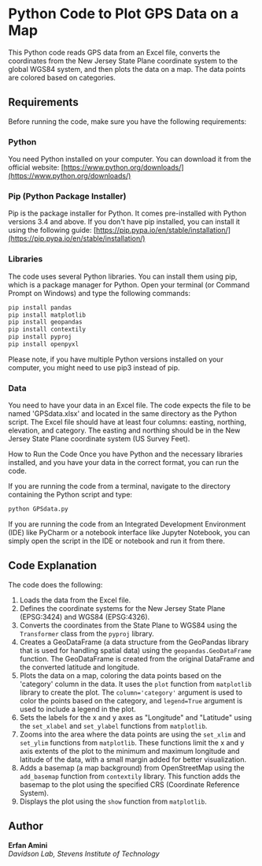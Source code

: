 # Python Code to Plot GPS Data on a Map

This Python code reads GPS data from an Excel file, converts the coordinates from the New Jersey State Plane coordinate system to the global WGS84 system, and then plots the data on a map. The data points are colored based on categories.

## Requirements

Before running the code, make sure you have the following requirements:

### Python

You need Python installed on your computer. You can download it from the official website: [https://www.python.org/downloads/](https://www.python.org/downloads/)

### Pip (Python Package Installer)

Pip is the package installer for Python. It comes pre-installed with Python versions 3.4 and above. If you don't have pip installed, you can install it using the following guide: [https://pip.pypa.io/en/stable/installation/](https://pip.pypa.io/en/stable/installation/)

### Libraries

The code uses several Python libraries. You can install them using pip, which is a package manager for Python. Open your terminal (or Command Prompt on Windows) and type the following commands:

```bash
pip install pandas
pip install matplotlib
pip install geopandas
pip install contextily
pip install pyproj
pip install openpyxl
```

Please note, if you have multiple Python versions installed on your computer, you might need to use pip3 instead of pip.

### Data
You need to have your data in an Excel file. The code expects the file to be named 'GPSdata.xlsx' and located in the same directory as the Python script. The Excel file should have at least four columns: easting, northing, elevation, and category. The easting and northing should be in the New Jersey State Plane coordinate system (US Survey Feet).

How to Run the Code
Once you have Python and the necessary libraries installed, and you have your data in the correct format, you can run the code.

If you are running the code from a terminal, navigate to the directory containing the Python script and type:

```bash
python GPSdata.py
```

If you are running the code from an Integrated Development Environment (IDE) like PyCharm or a notebook interface like Jupyter Notebook, you can simply open the script in the IDE or notebook and run it from there.

## Code Explanation

The code does the following:

1. Loads the data from the Excel file.
2. Defines the coordinate systems for the New Jersey State Plane (EPSG:3424) and WGS84 (EPSG:4326).
3. Converts the coordinates from the State Plane to WGS84 using the `Transformer` class from the `pyproj` library.
4. Creates a GeoDataFrame (a data structure from the GeoPandas library that is used for handling spatial data) using the `geopandas.GeoDataFrame` function. The GeoDataFrame is created from the original DataFrame and the converted latitude and longitude.
5. Plots the data on a map, coloring the data points based on the 'category' column in the data. It uses the `plot` function from `matplotlib` library to create the plot. The `column='category'` argument is used to color the points based on the category, and `legend=True` argument is used to include a legend in the plot.
6. Sets the labels for the x and y axes as "Longitude" and "Latitude" using the `set_xlabel` and `set_ylabel` functions from `matplotlib`.
7. Zooms into the area where the data points are using the `set_xlim` and `set_ylim` functions from `matplotlib`. These functions limit the x and y axis extents of the plot to the minimum and maximum longitude and latitude of the data, with a small margin added for better visualization.
8. Adds a basemap (a map background) from OpenStreetMap using the `add_basemap` function from `contextily` library. This function adds the basemap to the plot using the specified CRS (Coordinate Reference System).
9. Displays the plot using the `show` function from `matplotlib`.

## Author

**Erfan Amini**\
_Davidson Lab, Stevens Institute of Technology_

